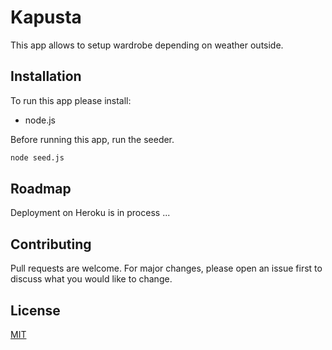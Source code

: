 # Kapusta
This app allows to setup wardrobe depending on weather outside.

## Installation

To run this app please install:
- node.js

Before running this app, run the seeder.

```bash
node seed.js
```

## Roadmap

Deployment on Heroku is in process ...


## Contributing
Pull requests are welcome. For major changes, please open an issue first to discuss what you would like to change.

## License
[MIT](https://choosealicense.com/licenses/mit/)
